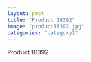 ```yaml
---
layout: post
title: "Product 18392"
image: "product18392.jpg"
categories: "category1"
---
```

Product 18392

